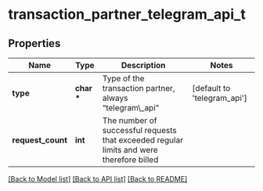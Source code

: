 # transaction_partner_telegram_api_t

## Properties
Name | Type | Description | Notes
------------ | ------------- | ------------- | -------------
**type** | **char \*** | Type of the transaction partner, always “telegram\\_api” | [default to 'telegram_api']
**request_count** | **int** | The number of successful requests that exceeded regular limits and were therefore billed | 

[[Back to Model list]](../README.md#documentation-for-models) [[Back to API list]](../README.md#documentation-for-api-endpoints) [[Back to README]](../README.md)


